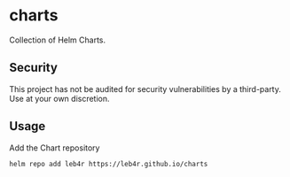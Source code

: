 # charts

Collection of Helm Charts.

## Security

This project has not be audited for security vulnerabilities by a third-party. Use at your own discretion.

## Usage

Add the Chart repository

```bash
helm repo add leb4r https://leb4r.github.io/charts
```
